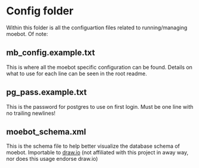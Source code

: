 # Config folder
Within this folder is all the configuartion files related to running/managing moebot. Of note:
## mb_config.example.txt
This is where all the moebot specific configuration can be found. Details on what to use for each line can be seen in the root readme.
## pg_pass.example.txt
This is the password for postgres to use on first login. Must be one line with no trailing newlines!
## moebot_schema.xml
This is the schema file to help better visualize the database schema of moebot. Importable to [draw.io](https://draw.io) (not affiliated with this project in away way, nor does this usage endorse draw.io) 